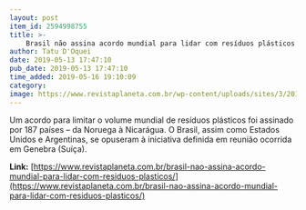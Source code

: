 ```yaml
---
layout: post
item_id: 2594998755
title: >-
    Brasil não assina acordo mundial para lidar com resíduos plásticos
author: Tatu D'Oquei
date: 2019-05-13 17:47:10
pub_date: 2019-05-13 17:47:10
time_added: 2019-05-16 19:10:09
category: 
image: https://www.revistaplaneta.com.br/wp-content/uploads/sites/3/2019/02/vanatu-lixoplastico-praia.jpg
---
```


Um acordo para limitar o volume mundial de resíduos plásticos foi assinado por 187 países – da Noruega à Nicarágua. O Brasil, assim como Estados Unidos e Argentinas, se opuseram à iniciativa definida em reunião ocorrida em Genebra (Suíça).

**Link:** [https://www.revistaplaneta.com.br/brasil-nao-assina-acordo-mundial-para-lidar-com-residuos-plasticos/](https://www.revistaplaneta.com.br/brasil-nao-assina-acordo-mundial-para-lidar-com-residuos-plasticos/)

